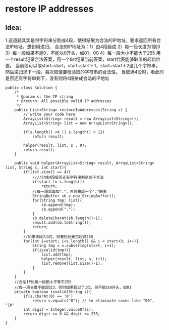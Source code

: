 # restore IP addresses

## Idea:

1.这道题其实是将字符串分割成4段，使得结果为合法的IP地址。要求返回所有合法IP地址，想到用递归。 合法的IP地址为：1）由4段组成 2）每一段长度为1到3 3）每一段如果不是0，不能以0开头，如01，00 4）每一段大小不能大于255 用一个result记录合法答案，用一个list纪录当前答案，start代表能够取值的起始位置。 当前段可以取start~start，start~start＋1，start~start＋2这几个字符串，然后递归求下一段。每次取值要检验取的字符串的合法性。 当取满4段时，看此时是否还有字符串剩下，没有则将4段拼成合法的IP地址

```text
public class Solution {
    /*
     * @param s: the IP string
     * @return: All possible valid IP addresses
     */
    public List<String> restoreIpAddresses(String s) {
        // write your code here
        ArrayList<String> result = new ArrayList<String>();
        ArrayList<String> list = new ArrayList<String>();

        if(s.length() <4 || s.length() > 12)
            return result;

        helper(result, list, s , 0);
        return result;
    }

    public void helper(ArrayList<String> result, ArrayList<String> list, String s, int start){
        if(list.size() == 4){
            ////分成4段后若还有字符串剩余则不合法
            if(start != s.length())
                return;
            //每一段后面加"."，再将最后一个"."删去
            StringBuffer sb = new StringBuffer();
            for(String tmp: list){
                sb.append(tmp);
                sb.append(".");
            }
            sb.deleteCharAt(sb.length()-1);
            result.add(sb.toString());
            return;
        }
        //如果该段为3位，则要检验是否超过255
        for(int i=start; i<s.length() && i < start+3; i++){
            String tmp = s.substring(start, i+1);
            if(isvalid(tmp)){
                list.add(tmp);
                helper(result, list, s, i+1);
                list.remove(list.size()-1);
            }
        }
    }
    //合法IP的每一段都小于等于255
    //每一段长度不能超过3，同时如果超过了1位，则不能以0开头，如01
    private boolean isvalid(String s){
        if(s.charAt(0) == '0')
            return s.equals("0"); // to eliminate cases like "00", "10"     
        int digit = Integer.valueOf(s);
        return digit >= 0 && digit <= 255;
    }
}
```

